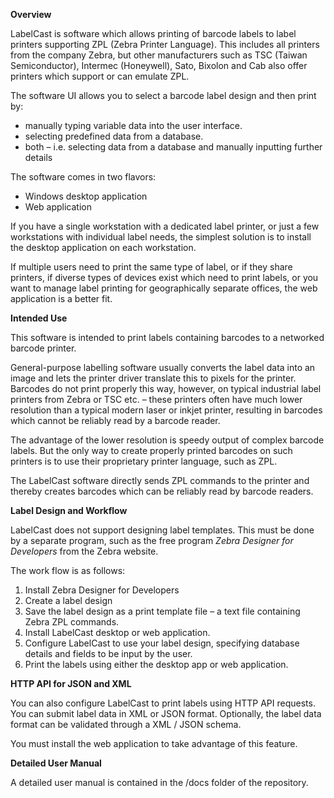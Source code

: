 ﻿**Overview**

LabelCast is software which allows printing of barcode labels to label printers supporting ZPL (Zebra Printer Language). This includes all printers from the company Zebra, but other manufacturers such as TSC (Taiwan Semiconductor), Intermec (Honeywell), Sato, Bixolon and Cab also offer printers which support or can emulate ZPL.

The software UI allows you to select a barcode label design and then print by:

- manually typing variable data into the user interface.
- selecting predefined data from a database.
- both – i.e. selecting data from a database and manually inputting further details

The software comes in two flavors:

- Windows desktop application
- Web application

If you have a single workstation with a dedicated label printer, or just a few workstations with individual label needs, the simplest solution is to install the desktop application on each workstation.

If multiple users need to print the same type of label, or if they share printers, if diverse types of devices exist which need to print labels, or you want to manage label printing for geographically separate offices, the web application is a better fit.

**Intended Use**

This software is intended to print labels containing barcodes to a networked barcode printer.

General-purpose labelling software usually converts the label data into an image and lets the printer driver translate this to pixels for the printer. Barcodes do not print properly this way, however, on typical industrial label printers from Zebra or TSC etc. – these printers often have much lower resolution than a typical modern laser or inkjet printer, resulting in barcodes which cannot be reliably read by a barcode reader.

The advantage of the lower resolution is speedy output of complex barcode labels. But the only way to create properly printed barcodes on such printers is to use their proprietary printer language, such as ZPL.

The LabelCast software directly sends ZPL commands to the printer and thereby creates barcodes which can be reliably read by barcode readers.

**Label Design and Workflow**

LabelCast does not support designing label templates. This must be done by a separate program, such as the free program *Zebra Designer for Developers* from the Zebra website.

The work flow is as follows:

1. Install Zebra Designer for Developers
1. Create a label design
1. Save the label design as a print template file – a text file containing Zebra ZPL commands.
1. Install LabelCast desktop or web application.
1. Configure LabelCast to use your label design, specifying database details and fields to be input by the user.
1. Print the labels using either the desktop app or web application.

**HTTP API for JSON and XML**

You can also configure LabelCast to print labels using HTTP API requests. You can submit label data in XML or JSON format. Optionally, the label data format can be validated through a XML / JSON schema.

You must install the web application to take advantage of this feature.

**Detailed User Manual**

A detailed user manual is contained in the /docs folder of the repository.


